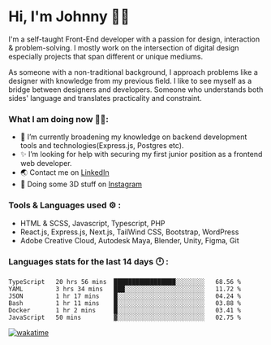 # Hi, I'm Johnny 👋🧑‍

I'm a self-taught Front-End developer with a passion for design, interaction & problem-solving. I mostly work on the intersection of digital design especially projects that span different or unique mediums.

As someone with a non-traditional background, I approach problems like a designer with knowledge from my previous field. I like to see myself as a bridge between designers and developers. Someone who understands both sides' language and translates practicality and constraint.

### What I am doing now 🧑‍💻:

- 🔭 I’m currently broadening my knowledge on backend development tools and technologies(Express.js, Postgres etc).
- ✨ I’m looking for help with securing my first junior position as a frontend web developer.
- 🌏 Contact me on [LinkedIn](https://www.linkedin.com/in/johchai/)
- 🎨 Doing some 3D stuff on [Instagram](https://www.instagram.com/johnsaaz)

### Tools & Languages used ⚙️ :

- HTML & SCSS, Javascript, Typescript, PHP
- React.js, Express.js, Next.js, TailWind CSS, Bootstrap, WordPress
- Adobe Creative Cloud, Autodesk Maya, Blender, Unity, Figma, Git

### Languages stats for the last 14 days 🕛 :

<!--START_SECTION:waka-->

```text
TypeScript   20 hrs 56 mins  █████████████████░░░░░░░░   68.56 %
YAML         3 hrs 34 mins   ███░░░░░░░░░░░░░░░░░░░░░░   11.72 %
JSON         1 hr 17 mins    █░░░░░░░░░░░░░░░░░░░░░░░░   04.24 %
Bash         1 hr 11 mins    █░░░░░░░░░░░░░░░░░░░░░░░░   03.88 %
Docker       1 hr 2 mins     █░░░░░░░░░░░░░░░░░░░░░░░░   03.41 %
JavaScript   50 mins         ▓░░░░░░░░░░░░░░░░░░░░░░░░   02.75 %
```

<!--END_SECTION:waka-->

[![wakatime](https://wakatime.com/badge/user/0cd14e89-b357-451d-b5c1-4a79286fb5a6.svg)](https://wakatime.com/@0cd14e89-b357-451d-b5c1-4a79286fb5a6)
